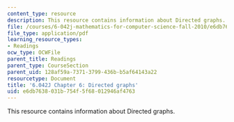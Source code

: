 ```yaml
---
content_type: resource
description: This resource contains information about Directed graphs.
file: /courses/6-042j-mathematics-for-computer-science-fall-2010/e6db7638031b754f5f68012946af4763_MIT6_042JF10_chap06.pdf
file_type: application/pdf
learning_resource_types:
- Readings
ocw_type: OCWFile
parent_title: Readings
parent_type: CourseSection
parent_uid: 128af59a-7371-3799-436b-b5af64143a22
resourcetype: Document
title: '6.042J Chapter 6: Directed graphs'
uid: e6db7638-031b-754f-5f68-012946af4763
---
```

This resource contains information about Directed graphs.

